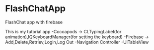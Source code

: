 # FlashChatApp
FlashChat app with firebase

This is my tutorial app
-Cocoapods -> CLTypingLabel(for animation),IQKeyboardManager(for setting the keyboard)
-Firebase -> Add,Delete,Retriev,Login,Log Out
-Navigation Controller
-UITableView
